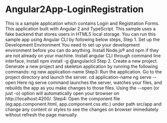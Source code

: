 # Angular2App-LoginRegistration
This is a sample application which contains Login and Registration Forms. This application built with Angular 2 and TypeScript. This sample uses a fake backend that stores users in HTML5 local storage.  You can run this sample app using Angular CLI by following below steps, Step 1. Set up the Development Environment You need to set up your development environment before you can do anything. Install Node.js® and npm if they are not already on your machine. Install angular CLI through command line interface, Install npm install -g @angular/cli  Step 2. Create a new project. Generate a new project and skeleton application by running the following commands: ng new application-name  Step3: Run the application. Go to the project directory and launch the server. cd application-name ng serve --open  Here ng serve command launches the server, watches your files, and rebuilds the app as you make changes to those files. Using the --open (or just -o) option will automatically open your browser on http://localhost:4200/.  Step4: Open the component file (eg:app.component.html, app.component.css etc.) under path src/app and change any content or styles to see the changes on browser immediately without refresh the page manually.
